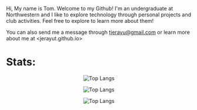 Hi, My name is Tom. Welcome to my Github! I'm an undergraduate at Northwestern and I like to explore technology through personal projects and club activities. Feel free to explore to learn more about them!

You can also send me a message through <tjerayu@gmail.com> or learn more about me at <jerayut.github.io>

# Stats:

<div align = "center">

![Top Langs](https://github-readme-stats.vercel.app/api?username=JerayuT&show_icons=true&theme=codeSTACKr&&hide_border=true)

![Top Langs](https://github-readme-streak-stats.herokuapp.com/?user=JerayuT&&theme=codeSTACKr&&hide_border=true)

![Top Langs](https://github-readme-stats.vercel.app/api/top-langs/?username=JerayuT&layout=compact&theme=codeSTACKr&hide_border=true)

</div>

